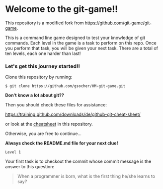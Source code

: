 # Welcome to the git-game!! 

This repository is a modified fork from https://github.com/git-game/git-game. 

This is a command line game designed to test your knowledge of git commands.
Each level in the game is a task to perform on this repo.
Once you perform that task, you will be given your next task.
  There are a total of ten levels, each one harder than last!

### Let's get this journey started!! 
Clone this repository by running:

```
$ git clone https://github.com/gsocher/HM-git-game.git
```
**Don't know a lot about git??**

Then you should check these files for assistance:

https://training.github.com/downloads/de/github-git-cheat-sheet/

or look at the [cheatsheet](https://gitlab.lrz.de/gitvorkurs/git-game/-/blob/master/cheatsheet.md) in this repository.

Otherwise, you are free to continue...

**Always check the README.md file for your next clue!**

``Level 1``

Your first task is to checkout the commit whose commit message is the answer to this question: 

> When a programmer is born, what is the first thing he/she learns to say?

